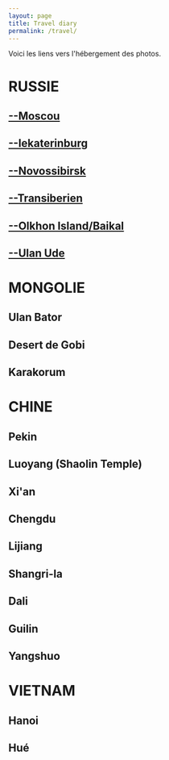 ```yaml
---
layout: page
title: Travel diary
permalink: /travel/
---
```


Voici les liens vers l'hébergement des photos.

<h1>RUSSIE</h1>
<h2> <a href='https://photos.app.goo.gl/9O8f1j0L4XhwBcBj2' target="_blank"> --Moscou</a> </h2>
<h2>  <a href='https://photos.app.goo.gl/ByaexQGwKol17AKx2' target="_blank">--Iekaterinburg</a></h2>
<h2>  <a href='https://photos.app.goo.gl/0goqI245gjwng8xk1' target="_blank">--Novossibirsk</a></h2>
<h2>  <a href='https://photos.app.goo.gl/vWfrAUMnpkqHQWQJ3' target="_blank">--Transiberien</a></h2>
<h2>  <a href='https://photos.app.goo.gl/1Tht7ubjRryeDOdt2' target="_blank">--Olkhon Island/Baikal</a></h2>
<h2>  <a href='https://photos.app.goo.gl/M0LbOUMuP74ceI7C2' target="_blank">--Ulan Ude</a></h2>

<h1>MONGOLIE</h1>
<h2>Ulan Bator</h2>
<h2>Desert de Gobi</h2>
<h2>Karakorum</h2>

<h1>CHINE</h1>
<h2> Pekin </h2>
<h2> Luoyang (Shaolin Temple) </h2>
<h2> Xi'an </h2>
<h2> Chengdu </h2>
<h2> Lijiang </h2>
<h2> Shangri-la</h2>
<h2> Dali </h2>
<h2> Guilin</h2>
<h2> Yangshuo </h2>

<h1>VIETNAM</h1>
<h2> Hanoi</h2>
<h2> Hué </h2>